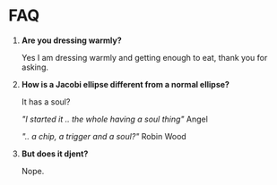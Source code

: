 # FAQ

1. **Are you dressing warmly?**

   Yes I am dressing warmly and getting enough to eat, thank you for asking.


2. **How is a Jacobi ellipse different from a normal ellipse?**

   It has a soul?

      _"I started it .. the whole having a soul thing"_ Angel

      _".. a chip, a trigger and a soul?"_ Robin Wood

3. **But does it djent?**

   Nope.

   